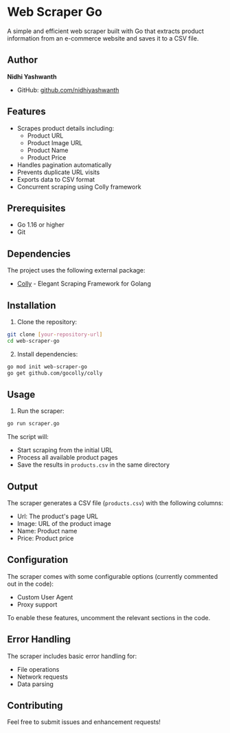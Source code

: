 # Web Scraper Go

A simple and efficient web scraper built with Go that extracts product information from an e-commerce website and saves it to a CSV file.

## Author

**Nidhi Yashwanth**

- GitHub: [github.com/nidhiyashwanth](https://github.com/nidhiyashwanth)

## Features

- Scrapes product details including:
  - Product URL
  - Product Image URL
  - Product Name
  - Product Price
- Handles pagination automatically
- Prevents duplicate URL visits
- Exports data to CSV format
- Concurrent scraping using Colly framework

## Prerequisites

- Go 1.16 or higher
- Git

## Dependencies

The project uses the following external package:

- [Colly](https://github.com/gocolly/colly) - Elegant Scraping Framework for Golang

## Installation

1. Clone the repository:

```bash
git clone [your-repository-url]
cd web-scraper-go
```

2. Install dependencies:

```bash
go mod init web-scraper-go
go get github.com/gocolly/colly
```

## Usage

1. Run the scraper:

```bash
go run scraper.go
```

The script will:

- Start scraping from the initial URL
- Process all available product pages
- Save the results in `products.csv` in the same directory

## Output

The scraper generates a CSV file (`products.csv`) with the following columns:

- Url: The product's page URL
- Image: URL of the product image
- Name: Product name
- Price: Product price

## Configuration

The scraper comes with some configurable options (currently commented out in the code):

- Custom User Agent
- Proxy support

To enable these features, uncomment the relevant sections in the code.

## Error Handling

The scraper includes basic error handling for:

- File operations
- Network requests
- Data parsing

## Contributing

Feel free to submit issues and enhancement requests!
